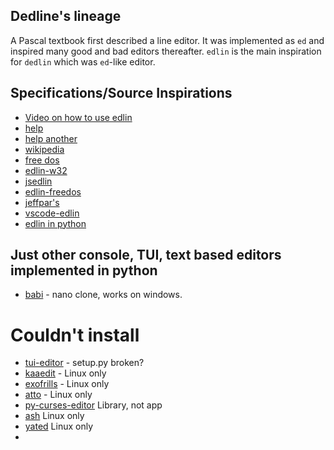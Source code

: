 ## Dedline's lineage
A Pascal textbook first described a line editor.
It was implemented as `ed` and inspired many good and bad editors thereafter.
`edlin` is the main inspiration for `dedlin` which was `ed`-like editor.

## Specifications/Source Inspirations
- [Video on how to use edlin](https://www.youtube.com/watch?v=CIlJeKuSl9w&t=165s)
- [help](http://home.mnet-online.de/willybilly/fdhelp-dos/en/hhstndrd/base/edlin.htm)
- [help another](https://www.computerhope.com/edlin.htm)
- [wikipedia](https://en.wikipedia.org/wiki/Edlin)
- [free dos](https://github.com/FDOS/edlin/blob/master/msgs-en.h)
- [edlin-w32](https://github.com/yudenisov/edlin-w32)
- [jsedlin](https://github.com/LHerrmeyer/jsedlin)
- [edlin-freedos](https://opensource.com/article/21/6/edlin-freedos)
- [jeffpar's](https://jeffpar.github.io/kbarchive/kb/067/Q67706/)
- [vscode-edlin](https://github.com/FFengIll/vscode-edlin)
- [edlin in python](https://github.com/firefish111/edlin/blob/master/main.py)

## Just other console, TUI, text based editors implemented in python
- [babi](https://pypi.org/project/babi/) - nano clone, works on windows.

# Couldn't install
- [tui-editor](https://pypi.org/project/tui-editor/) - setup.py broken?
- [kaaedit](https://pypi.org/project/kaaedit/) - Linux only
- [exofrills](https://pypi.org/project/exofrills/) - Linux only
- [atto](https://pypi.org/project/atto/) - Linux only
- [py-curses-editor](https://pypi.org/project/py-curses-editor/) Library, not app
- [ash](https://pypi.org/project/ash-editor/) Linux only
- [yated](https://pypi.org/project/yated/) Linux only
- 